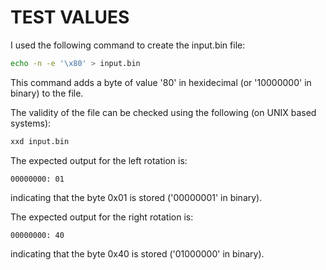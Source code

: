 # TEST VALUES

I used the following command to create the input.bin file:

```bash
echo -n -e '\x80' > input.bin
```

This command adds a byte of value '80' in hexidecimal (or '10000000' in binary) to the file.

The validity of the file can be checked using the following (on UNIX based systems):

```bash
xxd input.bin
```

The expected output for the left rotation is:

```00000000: 01```

indicating that the byte 0x01 is stored ('00000001' in binary).

The expected output for the right rotation is:

```00000000: 40```

indicating that the byte 0x40 is stored ('01000000' in binary).

